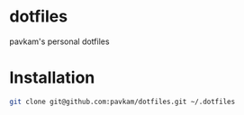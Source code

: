 # dotfiles
pavkam's personal dotfiles

# Installation
```sh
git clone git@github.com:pavkam/dotfiles.git ~/.dotfiles
```
